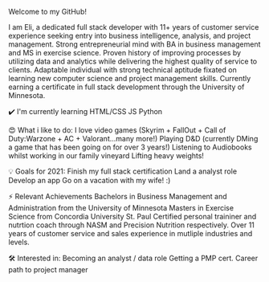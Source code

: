 Welcome to my GitHub! 

I am Eli, a dedicated full stack developer with 11+ years of customer service experience seeking entry into business intelligence, analysis, and project management. Strong entrepreneurial mind with BA in business management and MS in exercise science. Proven history of improving processes by utilizing data and analytics while delivering the highest quality of service to clients. Adaptable individual with strong technical aptitude fixated on learning new computer science and project management skills. Currently earning a certificate in full stack development through the University of Minnesota. 


✔️ I'm currently learning
HTML/CSS
JS
Python

😍 What i like to do:
I love video games (Skyrim + FallOut + Call of Duty:Warzone + AC + Valorant...many more!)
Playing D&D (currently DMing a game that has been going on for over 3 years!)
Listening to Audiobooks whilst working in our family vineyard
Lifting heavy weights! 


💡 Goals for 2021:
Finish my full stack certification 
Land a analyst role 
Develop an app 
Go on a vacation with my wife! :) 


⚡ Relevant Achievements
Bachelors in Business Management and Administration from the University of Minnesota 
Masters in Exercise Science from Concordia University St. Paul
Certified personal traininer and nutrtion coach through NASM and Precision Nutrition respectively. 
Over 11 years of customer service and sales experience in mutliple industries and levels. 

🛠 Interested in:
Becoming an analyst / data role 
Getting a PMP cert. 
Career path to project manager
